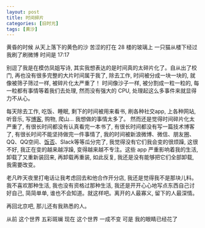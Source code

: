 ```yaml
---
layout: post
title: 时间碎片
categories: [旧时光]
tags: [黄沙]
---
```


黄昏的时候
从天上落下的黄色的沙
苦涩的打在 28 楼的玻璃上
一只猫从楼下经过
我刷了刷微博
时间是 17:17


别逗了我是在模仿凤姐写诗, 其实我想表达的是时间真的太碎片化了。自从出了校门, 再也没有很多完整的大片时间属于我了, 除去工作, 时间被分成一块一块的, 就像被筛子筛过一样, 被碎片化太严重了！ 时间像沙子一样, 被分割成一粒一粒的, 每一粒都有事情等着我们去处理, 然而没有强大的 CPU, 处理起这么多事件来就显得力不从心。

每天除去工作, 吃饭、睡眠, 剩下的时间被用来看书, 刷各种社交app, 上各种网站, 听音乐, 写[博客](sxw2k.github.io), 购物, 爬山... 我想做的事情太多了。 然而还是觉得时间碎片化太严重了, 有很长时间都没有认真看完一本书了, 有很长时间都没有写一篇技术博客了, 有很长时间不能坚持做完一件事情了, 我的时间被新浪微博、微信、朋友圈、QQ、QQ空间、[饭否](http://fanfou.com/home)、Slack等等瓜分完了, 我觉得没有它们我会变的很烦躁, 这很不好, 我正在变的越来越浮躁, 变得越来越不专注。这些 app 严重影响着我的生活, 卸载了又重新装回来, 再卸载再重装, 如此反复, 我还是没有能够把它们全部卸载, 我需要改变。

老凡昨天夜里打电话让我考虑回去和他合作开分店, 我还是觉得我不是那块儿料。我不喜欢那种生活, 我也没有资格过那种生活, 我还是开开心心地写点东西自己讨好自己, 简简单单, 谁也不会知道。就这样吧。离开的人最寡义, 留下的人最深情。

再回北京吧, 那儿还有我熟悉的人。

从前
这个世界 五彩斑斓
现在
这个世界 一成不变
可是
我的眼睛已经花了

